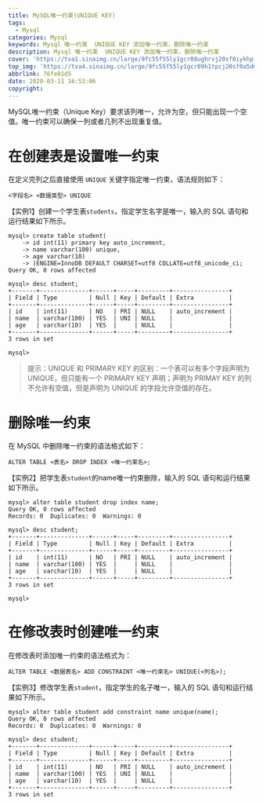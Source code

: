 ```yaml
---
title: MySQL唯一约束(UNIQUE KEY)
tags:
  - Mysql
categories: Mysql
keywords: Mysql 唯一约束  UNIQUE KEY 添加唯一约束，删除唯一约束
description: Mysql 唯一约束  UNIQUE KEY 添加唯一约束，删除唯一约束
cover: 'https://tva1.sinaimg.cn/large/9fc55f55ly1gcr08ughrvj20sf0iykhp.jpg'
top_img: 'https://tva4.sinaimg.cn/large/9fc55f55ly1gcr09h1tpcj20sf0a5dme.jpg'
abbrlink: 76fe01d5
date: 2020-03-11 16:53:06
copyright:
---
```


MySQL唯一约束（Unique Key）要求该列唯一，允许为空，但只能出现一个空值。唯一约束可以确保一列或者几列不出现重复值。

# 在创建表是设置唯一约束

在定义完列之后直接使用 ``UNIQUE`` 关键字指定唯一约束，语法规则如下：

```mysql
<字段名> <数据类型> UNIQUE
```

【实例1】创建一个学生表`students`，指定学生名字是唯一，输入的 SQL 语句和运行结果如下所示。

```mysql
mysql> create table student(
    -> id int(11) primary key auto_increment,
    -> name varchar(100) unique,
    -> age varchar(10)
    -> )ENGINE=InnoDB DEFAULT CHARSET=utf8 COLLATE=utf8_unicode_ci;
Query OK, 0 rows affected

mysql> desc student;
+-------+--------------+------+-----+---------+----------------+
| Field | Type         | Null | Key | Default | Extra          |
+-------+--------------+------+-----+---------+----------------+
| id    | int(11)      | NO   | PRI | NULL    | auto_increment |
| name  | varchar(100) | YES  | UNI | NULL    |                |
| age   | varchar(10)  | YES  |     | NULL    |                |
+-------+--------------+------+-----+---------+----------------+
3 rows in set

mysql> 
```

> 提示：UNIQUE 和 PRIMARY KEY 的区别：一个表可以有多个字段声明为 UNIQUE，但只能有一个 PRIMARY KEY 声明；声明为 PRIMAY KEY 的列不允许有空值，但是声明为 UNIQUE 的字段允许空值的存在。

# 删除唯一约束

在 MySQL 中删除唯一约束的语法格式如下：

```mysql
ALTER TABLE <表名> DROP INDEX <唯一约束名>;
```

【实例2】把学生表`student`的name唯一约束删除，输入的 SQL 语句和运行结果如下所示。

```mysql
mysql> alter table student drop index name;
Query OK, 0 rows affected
Records: 0  Duplicates: 0  Warnings: 0

mysql> desc student;
+-------+--------------+------+-----+---------+----------------+
| Field | Type         | Null | Key | Default | Extra          |
+-------+--------------+------+-----+---------+----------------+
| id    | int(11)      | NO   | PRI | NULL    | auto_increment |
| name  | varchar(100) | YES  |     | NULL    |                |
| age   | varchar(10)  | YES  |     | NULL    |                |
+-------+--------------+------+-----+---------+----------------+
3 rows in set

mysql> 
```

# 在修改表时创建唯一约束

在修改表时添加唯一约束的语法格式为：

```mysql
ALTER TABLE <数据表名> ADD CONSTRAINT <唯一约束名> UNIQUE(<列名>);
```

【实例3】修改学生表`student`，指定学生的名子唯一，输入的 SQL 语句和运行结果如下所示。

```mysql
mysql> alter table student add constraint name unique(name);
Query OK, 0 rows affected
Records: 0  Duplicates: 0  Warnings: 0

mysql> desc student;
+-------+--------------+------+-----+---------+----------------+
| Field | Type         | Null | Key | Default | Extra          |
+-------+--------------+------+-----+---------+----------------+
| id    | int(11)      | NO   | PRI | NULL    | auto_increment |
| name  | varchar(100) | YES  | UNI | NULL    |                |
| age   | varchar(10)  | YES  |     | NULL    |                |
+-------+--------------+------+-----+---------+----------------+
3 rows in set
```